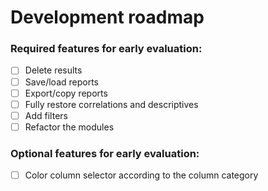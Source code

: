 # Development roadmap

### Required features for early evaluation:
 
* [ ] Delete results
* [ ] Save/load reports
* [ ] Export/copy reports
* [ ] Fully restore correlations and descriptives
* [ ] Add filters
* [ ] Refactor the modules

### Optional features for early evaluation:

* [ ] Color column selector according to the column category

